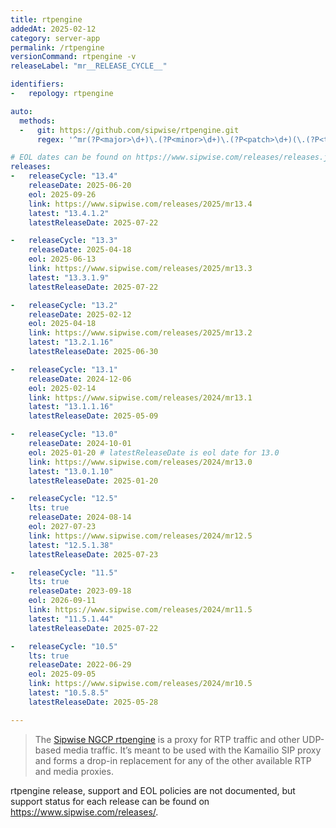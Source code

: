 ```yaml
---
title: rtpengine
addedAt: 2025-02-12
category: server-app
permalink: /rtpengine
versionCommand: rtpengine -v
releaseLabel: "mr__RELEASE_CYCLE__"

identifiers:
-   repology: rtpengine

auto:
  methods:
  -   git: https://github.com/sipwise/rtpengine.git
      regex: '^mr(?P<major>\d+)\.(?P<minor>\d+)\.(?P<patch>\d+)(\.(?P<tiny>\d+))?$'

# EOL dates can be found on https://www.sipwise.com/releases/releases.json.
releases:
-   releaseCycle: "13.4"
    releaseDate: 2025-06-20
    eol: 2025-09-26
    link: https://www.sipwise.com/releases/2025/mr13.4
    latest: "13.4.1.2"
    latestReleaseDate: 2025-07-22

-   releaseCycle: "13.3"
    releaseDate: 2025-04-18
    eol: 2025-06-13
    link: https://www.sipwise.com/releases/2025/mr13.3
    latest: "13.3.1.9"
    latestReleaseDate: 2025-07-22

-   releaseCycle: "13.2"
    releaseDate: 2025-02-12
    eol: 2025-04-18
    link: https://www.sipwise.com/releases/2025/mr13.2
    latest: "13.2.1.16"
    latestReleaseDate: 2025-06-30

-   releaseCycle: "13.1"
    releaseDate: 2024-12-06
    eol: 2025-02-14
    link: https://www.sipwise.com/releases/2024/mr13.1
    latest: "13.1.1.16"
    latestReleaseDate: 2025-05-09

-   releaseCycle: "13.0"
    releaseDate: 2024-10-01
    eol: 2025-01-20 # latestReleaseDate is eol date for 13.0
    link: https://www.sipwise.com/releases/2024/mr13.0
    latest: "13.0.1.10"
    latestReleaseDate: 2025-01-20

-   releaseCycle: "12.5"
    lts: true
    releaseDate: 2024-08-14
    eol: 2027-07-23
    link: https://www.sipwise.com/releases/2024/mr12.5
    latest: "12.5.1.38"
    latestReleaseDate: 2025-07-23

-   releaseCycle: "11.5"
    lts: true
    releaseDate: 2023-09-18
    eol: 2026-09-11
    link: https://www.sipwise.com/releases/2024/mr11.5
    latest: "11.5.1.44"
    latestReleaseDate: 2025-07-22

-   releaseCycle: "10.5"
    lts: true
    releaseDate: 2022-06-29
    eol: 2025-09-05
    link: https://www.sipwise.com/releases/2024/mr10.5
    latest: "10.5.8.5"
    latestReleaseDate: 2025-05-28

---
```


> The [Sipwise NGCP rtpengine](https://www.sipwise.com/products/rtpengine/) is a proxy for RTP traffic and other UDP-based media traffic.
> It’s meant to be used with the Kamailio SIP proxy and forms a drop-in replacement for any of the other available RTP and media proxies.

rtpengine release, support and EOL policies are not documented, but support status for each release can be found on <https://www.sipwise.com/releases/>.
